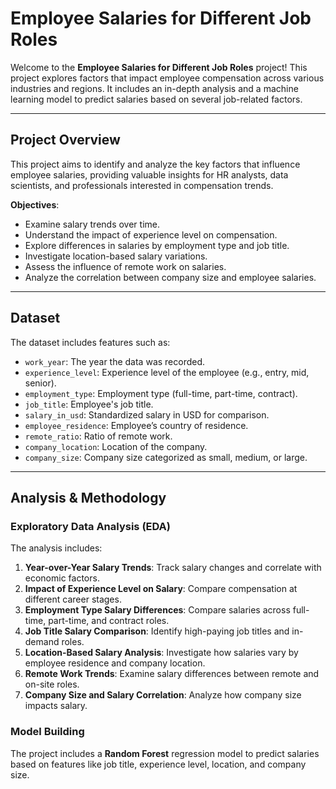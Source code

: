 # Employee Salaries for Different Job Roles

Welcome to the **Employee Salaries for Different Job Roles** project! This project explores factors that impact employee compensation across various industries and regions. It includes an in-depth analysis and a machine learning model to predict salaries based on several job-related factors.

---

## Project Overview
This project aims to identify and analyze the key factors that influence employee salaries, providing valuable insights for HR analysts, data scientists, and professionals interested in compensation trends.

**Objectives**:
- Examine salary trends over time.
- Understand the impact of experience level on compensation.
- Explore differences in salaries by employment type and job title.
- Investigate location-based salary variations.
- Assess the influence of remote work on salaries.
- Analyze the correlation between company size and employee salaries.

---

## Dataset
The dataset includes features such as:
- `work_year`: The year the data was recorded.
- `experience_level`: Experience level of the employee (e.g., entry, mid, senior).
- `employment_type`: Employment type (full-time, part-time, contract).
- `job_title`: Employee's job title.
- `salary_in_usd`: Standardized salary in USD for comparison.
- `employee_residence`: Employee’s country of residence.
- `remote_ratio`: Ratio of remote work.
- `company_location`: Location of the company.
- `company_size`: Company size categorized as small, medium, or large.

---

## Analysis & Methodology

### Exploratory Data Analysis (EDA)
The analysis includes:
1. **Year-over-Year Salary Trends**: Track salary changes and correlate with economic factors.
2. **Impact of Experience Level on Salary**: Compare compensation at different career stages.
3. **Employment Type Salary Differences**: Compare salaries across full-time, part-time, and contract roles.
4. **Job Title Salary Comparison**: Identify high-paying job titles and in-demand roles.
5. **Location-Based Salary Analysis**: Investigate how salaries vary by employee residence and company location.
6. **Remote Work Trends**: Examine salary differences between remote and on-site roles.
7. **Company Size and Salary Correlation**: Analyze how company size impacts salary.

### Model Building
The project includes a **Random Forest** regression model to predict salaries based on features like job title, experience level, location, and company size.

